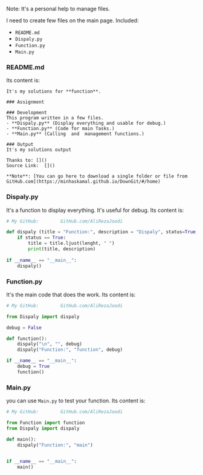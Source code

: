 Note: It's a personal help to manage files.

I need to create few files on the main page. Included:
- `README.md`
- `Dispaly.py`
- `Function.py`
- `Main.py`

### README.md
Its content is:
```
It's my solutions for **function**.

### Assignment

### Development
This program written in a few files.
- **Dispaly.py** (Display everything and usable for debug.)
- **Function.py** (Code for main Tasks.)
- **Main.py** (Calling  and  management functions.) 

### Output
It's my solutions output

Thanks to: []()  
Source Link:  []()

**Note**: [You can go here to download a single folder or file from GitHub.com](https://minhaskamal.github.io/DownGit/#/home)
```

### Dispaly.py
It's a function to display everything. It's useful for debug.
Its content is:
```py
# My GitHub:  		GitHub.com/AliRezaJoodi

def dispaly (title = "Function:", description = "Dispaly", status=True, lenght=22):
    if status == True:
        title = title.ljust(lenght, " ")
        print(title, description)
        
if __name__ == "__main__":
    dispaly()
```

### Function.py
It's the main code that does the work.
Its content is:
```py
# My GitHub:  		GitHub.com/AliRezaJoodi

from Dispaly import dispaly

debug = False

def function():
    dispaly("\n", "", debug)
    dispaly("Function:", "function", debug)

if __name__ == "__main__":
    debug = True
    function()
```
### Main.py
you can use `Main.py` to test your function.
Its content is:
```py
# My GitHub:  		GitHub.com/AliRezaJoodi

from Function import function
from Dispaly import dispaly

def main():
    dispaly("Function:", "main")
    

if __name__ == "__main__":
    main()
```


